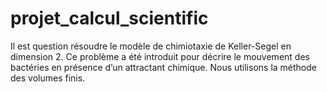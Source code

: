 # projet_calcul_scientific
Il est question résoudre  le modèle de chimiotaxie de Keller-Segel en dimension 2. Ce
problème a été introduit pour décrire le mouvement des bactéries en présence d’un attractant
chimique. Nous utilisons la méthode des volumes finis.
